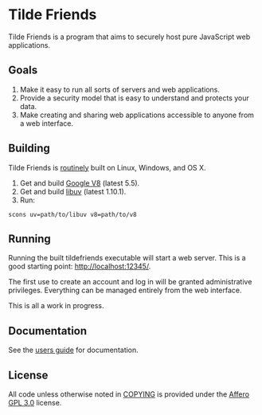 # Tilde Friends
Tilde Friends is a program that aims to securely host pure JavaScript web applications.

## Goals
1. Make it easy to run all sorts of servers and web applications.
2. Provide a security model that is easy to understand and protects your data.
3. Make creating and sharing web applications accessible to anyone from a web interface.

## Building
Tilde Friends is [routinely](https://www.unprompted.com/projects/build/tildefriends) built on Linux, Windows, and OS X.

1. Get and build [Google V8](https://github.com/v8/v8/wiki/Building%20from%20Source) (latest 5.5).
2. Get and build [libuv](https://github.com/libuv/libuv) (latest 1.10.1).
3. Run:
  ```
  scons uv=path/to/libuv v8=path/to/v8
  ```

## Running
Running the built tildefriends executable will start a web server.  This is a good starting point: <http://localhost:12345/>.

The first use to create an account and log in will be granted administrative privileges.  Everything can be managed entirely from the web interface.

This is all a work in progress.

## Documentation

See the [users guide](docs/guide.md) for documentation.

## License
All code unless otherwise noted in [COPYING](https://www.unprompted.com/projects/browser/projects/tildefriends/trunk/COPYING) is provided under the [Affero GPL 3.0](https://www.unprompted.com/projects/browser/projects/tildefriends/trunk/LICENSE) license.
